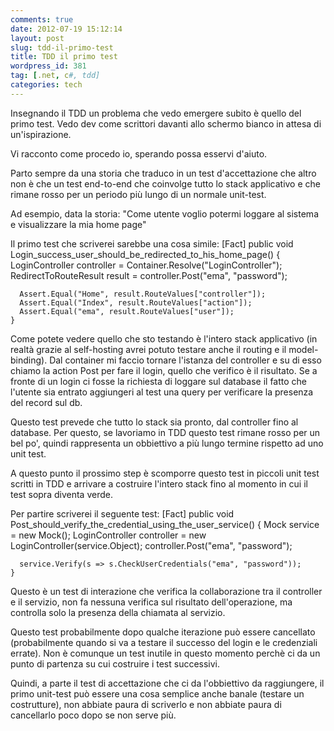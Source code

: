 ```yaml
---
comments: true
date: 2012-07-19 15:12:14
layout: post
slug: tdd-il-primo-test
title: TDD il primo test
wordpress_id: 381
tag: [.net, c#, tdd]
categories: tech
---
```


Insegnando il TDD un problema che vedo emergere subito è quello del primo test. Vedo dev come scrittori davanti allo schermo bianco in attesa di un'ispirazione.

Vi racconto come procedo io, sperando possa esservi d'aiuto.



Parto sempre da una storia che traduco in un test d'accettazione che altro non è che un test end-to-end che coinvolge tutto lo stack applicativo e che rimane rosso per un periodo più lungo di un normale unit-test.

Ad esempio, data la storia: "Come utente voglio potermi loggare al sistema e visualizzare la mia home page"

Il primo test che scriverei sarebbe una cosa simile:
    [Fact]
    public void Login_success_user_should_be_redirected_to_his_home_page()
    {
      LoginController controller = Container.Resolve("LoginController");
      RedirectToRouteResult result = controller.Post("ema", "password");

      Assert.Equal("Home", result.RouteValues["controller"]);
      Assert.Equal("Index", result.RouteValues["action"]);
      Assert.Equal("ema", result.RouteValues["user"]);
    }

Come potete vedere quello che sto testando è l'intero stack applicativo (in realtà grazie al self-hosting avrei potuto testare anche il routing e il model-binding). Dal container mi faccio tornare l'istanza del controller e su di esso chiamo la action Post per fare il login, quello che verifico è il risultato. Se a fronte di un login ci fosse la richiesta di loggare sul database il fatto che l'utente sia entrato aggiungeri al test una query per verificare la presenza del record sul db.

Questo test prevede che tutto lo stack sia pronto, dal controller fino al database. Per questo, se lavoriamo in TDD questo test rimane rosso per un bel po', quindi rappresenta un obbiettivo a più lungo termine rispetto ad uno unit test.

A questo punto il prossimo step è scomporre questo test in piccoli unit test scritti in TDD e arrivare a costruire l'intero stack fino al momento in cui il test sopra diventa verde.

Per partire scriverei il seguente test:
    [Fact]
    public void Post_should_verify_the_credential_using_the_user_service()
    {
      Mock service = new Mock();
      LoginController controller = new LoginController(service.Object);
      controller.Post("ema", "password");

      service.Verify(s => s.CheckUserCredentials("ema", "password"));
    }
Questo è un test di interazione che verifica la collaborazione tra il controller e il servizio, non fa nessuna verifica sul risultato dell'operazione, ma controlla solo la presenza della chiamata al servizio.

Questo test probabilmente dopo qualche iterazione può essere cancellato (probabilmente quando si va a testare il successo del login e le credenziali errate). Non è comunque un test inutile in questo momento perchè ci da un punto di partenza su cui costruire i test successivi.

Quindi, a parte il test di accettazione che ci da l'obbiettivo da raggiungere, il primo unit-test può essere una cosa semplice anche banale (testare un costrutture), non abbiate paura di scriverlo e non abbiate paura di cancellarlo poco dopo se non serve più.
